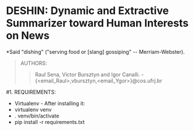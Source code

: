 # DESHIN: Dynamic and Extractive Summarizer toward Human Interests on News #

*Said "dishing" ("serving food or [slang] gossiping" -- Merriam-Webster).

> AUTHORS:
>> Raul Sena, Victor Bursztyn and Igor Canalli. - {<email_Raul>,vbursztyn,<email_Ygor>}@cos.ufrj.br

#1. REQUIREMENTS:
* Virtualenv - After installing it:
 * virtualenv venv
  * . venv/bin/activate
   * pip install -r requirements.txt